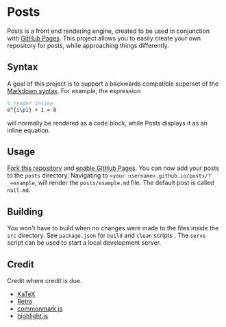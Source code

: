 # Posts

Posts is a front end rendering engine, created to be used in conjunction with
[GitHub Pages](https://pages.github.com/). This project allows you to easily
create your own repository for posts, while approaching things differently.

## Syntax

A goal of this project is to support a backwards compatible superset of the
[Markdown syntax](https://spec.commonmark.org/). For example, the expression

```latex
% render inline
e^{i\pi} + 1 = 0
```

will normally be rendered as a code block, while Posts displays it as an inline
equation.

## Usage

[Fork this repository](https://github.com/cybercrimineel/posts/fork) and
[enable GitHub Pages](https://docs.github.com/en/github/working-with-github-pages/configuring-a-publishing-source-for-your-github-pages-site).
You can now add your posts to the `posts` directory. Navigating to
`<your username>.github.io/posts/?_=example`, will render the
`posts/example.md` file. The default post is called `null.md`.

## Building

You won't have to build when no changes were made to the files inside the `src`
directory. See `package.json` for `build` and `clean` scripts . The `serve`
script can be used to start a local development server.

## Credit

Credit where credit is due.

- [KaTeX](https://github.com/KaTeX/KaTeX)
- [Retro](https://github.com/markdowncss/retro)
- [commonmark.js](https://github.com/commonmark/commonmark.js)
- [highlight.js](https://github.com/highlightjs/highlight.js)